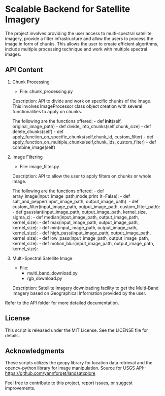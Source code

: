 # Scalable Backend for Satellite Imagery

The project involves providing the user access to multi-spectral satellite imagery, provide a filter infrastructure and allow the users to process the image in form of chunks. This allows the user to create efficient algorithms, include multiple processing technique and work with multiple spectral images.

## API Content

1. Chunk Processing
    - File: chunk_processing.py
    
    Description: API to divide and work on specific chunks of the image. This involves ImageProcessor class object creation with several functionalities to apply on chunks.
    
    The following are the functions offered:
        - def __init__(self, original_image_path)
        - def divide_into_chunks(self,chunk_size)
        - def delete_chunks(self)
        - def apply_function_on_specific_chunks(self,chunk_id, custom_filter)
        - def apply_function_on_multiple_chunks(self,chunk_ids, custom_filter)
        - def combine_image(self)

2. Image Filtering
    - File: image_filter.py
    
    Description: API to allow the user to apply filters on chunks or whole image.

    The following are the functions offered:
        - def array_image(input_image_path,mode,print_it=False):
        - def salt_and_pepper(input_image_path, output_image_path):
        - def custom_filter(input_image_path, output_image_path, custom_filter_path):
        - def gaussian(input_image_path, output_image_path, kernel_size, sigma_x):
        - def median(input_image_path, output_image_path, kernel_size):
        - def max(input_image_path, output_image_path, kernel_size):
        - def min(input_image_path, output_image_path, kernel_size):
        - def high_pass(input_image_path, output_image_path, kernel_size):
        - def low_pass(input_image_path, output_image_path, kernel_size):
        - def motion_blur(input_image_path, output_image_path, kernel_size):

3. Multi-Spectral Satellite Image
    - File: 
        - multi_band_download.py
        - rgb_download.py
    
    Description: Satellite Imagery downloading facility to get the Multi-Band Imagery based on Geographical Information provided by the user.

Refer to the API folder for more detailed documentation.

## License

This script is released under the MIT License. See the LICENSE file for details.

## Acknowledgments

These scripts utilizes the geopy library for location data retrieval and the opencv-python library for image manipulation.
Source for USGS API:- https://github.com/yannforget/landsatxplore

Feel free to contribute to this project, report issues, or suggest improvements.